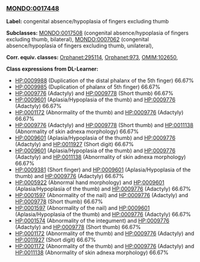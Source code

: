 
### [MONDO:0017448](http://purl.obolibrary.org/obo/MONDO_0017448)
**Label:** congenital absence/hypoplasia of fingers excluding thumb

**Subclasses:** [MONDO:0017508](http://purl.obolibrary.org/obo/MONDO_0017508) (congenital absence/hypoplasia of fingers excluding thumb, bilateral), [MONDO:0007062](http://purl.obolibrary.org/obo/MONDO_0007062) (congenital absence/hypoplasia of fingers excluding thumb, unilateral), 

**Corr. equiv. classes:** [Orphanet:295114](http://www.orpha.net/ORDO/Orphanet_295114), [Orphanet:973](http://www.orpha.net/ORDO/Orphanet_973), [OMIM:102650](http://purl.obolibrary.org/obo/OMIM_102650), 

**Class expressions from DL-Learner:**

- [HP:0009988](http://purl.obolibrary.org/obo/HP_0009988) (Duplication of the distal phalanx of the 5th finger) 66.67%
- [HP:0009985](http://purl.obolibrary.org/obo/HP_0009985) (Duplication of phalanx of 5th finger) 66.67%
- [HP:0009776](http://purl.obolibrary.org/obo/HP_0009776) (Adactyly) and [HP:0009778](http://purl.obolibrary.org/obo/HP_0009778) (Short thumb) 66.67%
- [HP:0009601](http://purl.obolibrary.org/obo/HP_0009601) (Aplasia/Hypoplasia of the thumb) and [HP:0009776](http://purl.obolibrary.org/obo/HP_0009776) (Adactyly) 66.67%
- [HP:0001172](http://purl.obolibrary.org/obo/HP_0001172) (Abnormality of the thumb) and [HP:0009776](http://purl.obolibrary.org/obo/HP_0009776) (Adactyly) 66.67%
- [HP:0009776](http://purl.obolibrary.org/obo/HP_0009776) (Adactyly) and [HP:0009778](http://purl.obolibrary.org/obo/HP_0009778) (Short thumb) and [HP:0011138](http://purl.obolibrary.org/obo/HP_0011138) (Abnormality of skin adnexa morphology) 66.67%
- [HP:0009601](http://purl.obolibrary.org/obo/HP_0009601) (Aplasia/Hypoplasia of the thumb) and [HP:0009776](http://purl.obolibrary.org/obo/HP_0009776) (Adactyly) and [HP:0011927](http://purl.obolibrary.org/obo/HP_0011927) (Short digit) 66.67%
- [HP:0009601](http://purl.obolibrary.org/obo/HP_0009601) (Aplasia/Hypoplasia of the thumb) and [HP:0009776](http://purl.obolibrary.org/obo/HP_0009776) (Adactyly) and [HP:0011138](http://purl.obolibrary.org/obo/HP_0011138) (Abnormality of skin adnexa morphology) 66.67%
- [HP:0009381](http://purl.obolibrary.org/obo/HP_0009381) (Short finger) and [HP:0009601](http://purl.obolibrary.org/obo/HP_0009601) (Aplasia/Hypoplasia of the thumb) and [HP:0009776](http://purl.obolibrary.org/obo/HP_0009776) (Adactyly) 66.67%
- [HP:0005922](http://purl.obolibrary.org/obo/HP_0005922) (Abnormal hand morphology) and [HP:0009601](http://purl.obolibrary.org/obo/HP_0009601) (Aplasia/Hypoplasia of the thumb) and [HP:0009776](http://purl.obolibrary.org/obo/HP_0009776) (Adactyly) 66.67%
- [HP:0001597](http://purl.obolibrary.org/obo/HP_0001597) (Abnormality of the nail) and [HP:0009776](http://purl.obolibrary.org/obo/HP_0009776) (Adactyly) and [HP:0009778](http://purl.obolibrary.org/obo/HP_0009778) (Short thumb) 66.67%
- [HP:0001597](http://purl.obolibrary.org/obo/HP_0001597) (Abnormality of the nail) and [HP:0009601](http://purl.obolibrary.org/obo/HP_0009601) (Aplasia/Hypoplasia of the thumb) and [HP:0009776](http://purl.obolibrary.org/obo/HP_0009776) (Adactyly) 66.67%
- [HP:0001574](http://purl.obolibrary.org/obo/HP_0001574) (Abnormality of the integument) and [HP:0009776](http://purl.obolibrary.org/obo/HP_0009776) (Adactyly) and [HP:0009778](http://purl.obolibrary.org/obo/HP_0009778) (Short thumb) 66.67%
- [HP:0001172](http://purl.obolibrary.org/obo/HP_0001172) (Abnormality of the thumb) and [HP:0009776](http://purl.obolibrary.org/obo/HP_0009776) (Adactyly) and [HP:0011927](http://purl.obolibrary.org/obo/HP_0011927) (Short digit) 66.67%
- [HP:0001172](http://purl.obolibrary.org/obo/HP_0001172) (Abnormality of the thumb) and [HP:0009776](http://purl.obolibrary.org/obo/HP_0009776) (Adactyly) and [HP:0011138](http://purl.obolibrary.org/obo/HP_0011138) (Abnormality of skin adnexa morphology) 66.67%


